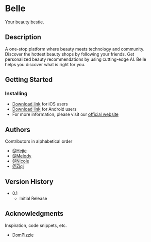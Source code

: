 # Belle

Your beauty bestie. 

## Description

A one-stop platform where beauty meets technology and community. Discover the hottest beauty shops by following your friends. Get personalized beauty recommendations by using cutting-edge AI. Belle helps you discover what is right for you. 

## Getting Started

### Installing

* [Download link]() for iOS users
* [Download link]() for Android users
* For more information, please visit our [official website]()

## Authors

Contributors in alphabetical order
 
* [@Hejie](https://github.com/kikimasu1)
* [@Melody]()
* [@Nicole]()
* [@Ziqi]()

## Version History

* 0.1
    * Initial Release


## Acknowledgments

Inspiration, code snippets, etc.
* [DomPizzie](https://gist.github.com/DomPizzie/7a5ff55ffa9081f2de27c315f5018afc)

